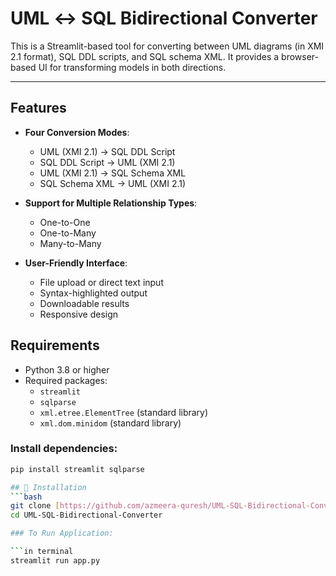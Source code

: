 # UML ↔ SQL Bidirectional Converter

This is a Streamlit-based tool for converting between UML diagrams (in XMI 2.1 format), SQL DDL scripts, and SQL schema XML. It provides a browser-based UI for transforming models in both directions.

---

## Features

- **Four Conversion Modes**:
  - UML (XMI 2.1) → SQL DDL Script
  - SQL DDL Script → UML (XMI 2.1)
  - UML (XMI 2.1) → SQL Schema XML
  - SQL Schema XML → UML (XMI 2.1)
  
- **Support for Multiple Relationship Types**:
  - One-to-One
  - One-to-Many
  - Many-to-Many

- **User-Friendly Interface**:
  - File upload or direct text input
  - Syntax-highlighted output
  - Downloadable results
  - Responsive design

## Requirements

- Python 3.8 or higher
- Required packages:
  - `streamlit`
  - `sqlparse`
  - `xml.etree.ElementTree` (standard library)
  - `xml.dom.minidom` (standard library)


### Install dependencies:

```bash
pip install streamlit sqlparse

## 📂 Installation
```bash
git clone [https://github.com/azmeera-quresh/UML-SQL-Bidirectional-Converter.git]
cd UML-SQL-Bidirectional-Converter

### To Run Application:

```in terminal 
streamlit run app.py



